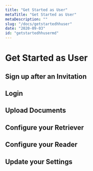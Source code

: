 ```yaml
---
title: "Get Started as User"
metaTitle: "Get Started as User"
metaDescription: ""
slug: "/docs/getstartedhhuser"
date: "2020-09-03"
id: "getstartedhhusermd"
---
```


# Get Started as User

## Sign up after an Invitation

## Login

## Upload Documents

## Configure your Retriever

## Configure your Reader

## Update your Settings